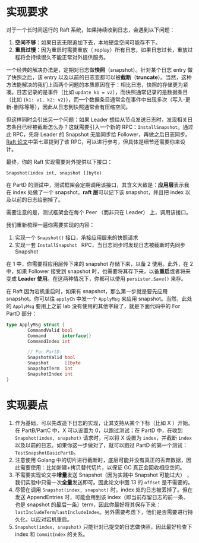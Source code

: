 # 实现要求

对于一个长时间运行的 Raft 系统，如果持续收到日志，会遇到以下问题：

1. **空间不够**：如果日志无限追加下去，本地硬盘空间可能存不下。
2. **重启过慢**：因为重启时需要重放（ replay）所有日志，如果日志过长，重放过程将会持续很久不能正常对外提供服务。

一个经典的解决办法是，定期对日志做**快照**（snapshot）。针对某个日志 entry 做了快照之后，该 entry 以及以前的日志变都可以被**截断**（**truncate**）。当然，这种方法能解决的我们上面两个问题的本质原因在于：相比日志，快照的存储更为紧凑。日志记录的是事件（比如 `update k1 = v2`），而快照通常记录的是数据条目（比如 `{k1: v1, k2: v2}`），而一个数据条目通常会在事件中出现多次（写入-更新-删除等等），因此从日志到快照通常会有压缩空间。

但这样同时会引出另一个问题：如果 Leader 想给从节点发送日志时，发现相关日志条目已经被截断怎么办？这就需要引入一个新的 RPC：`InstallSnapshot`。通过此 RPC，先将 Leader 的 Snapshot 无脑同步给 Follower，再做之后日志同步。[Raft 论文](https://raft.github.io/raft.pdf)中第七章提到了该 RPC，可以进行参考，但具体是细节还需要你来设计。

最终，你的 Raft 实现需要对外提供以下接口：

```Shell
Snapshot(index int, snapshot []byte)
```

在 PartD 的测试中，测试框架会定期调用该接口，其含义大致是：**应用层**表示我在 index 处做了一个 snapshot，**raft 层**可以记下该 snapshot，并且把 index 以及以前的日志给删掉了。

需要注意的是，测试框架会在每个 Peer （而非只在 Leader） 上，调用该接口。

我们重新梳理一遍你需要实现的内容：

1. 实现一个 `Snapshot()` 接口，承接应用层来的快照请求
2. 实现一套 `InstallSnapshot ` RPC，当日志同步时发现日志被截断时先同步 Snapshot

在 1 中，你需要将应用层传下来的 snapshot 存储下来，以备 2 使用。此外，在 2 中，如果 Follower 接受到 snapshot 时，也需要将其存下来，以备**重启**或者将来变成 **Leader 使用**。在这两种情况下，你都可以使用 `persister.Save()` 来存。

在 Raft 因为宕机重启时，如果有 snapshot，那么第一步就是要先应用 snapshot。你可以往 `applyCh` 中发一个 `ApplyMsg` 来应用 snapshot。当然，此处的 `ApplyMsg` 要用上之前 lab 没有使用的其他字段了，就是下面代码中的 For PartD 部分：

```Go
type ApplyMsg struct {
        CommandValid bool
        Command      interface{}
        CommandIndex int

        // For PartD:
        SnapshotValid bool
        Snapshot      []byte
        SnapshotTerm  int
        SnapshotIndex int
}
```

# 实现要点

1. 作为基础，可以先改造下日志的实现，让其支持从某个下标（比如 X ）开始。在 PartB/PartC 中，X 可以设置为 0，以跑过测试；在 PartD 中，在收到 `Snapshot(index, snapshot)` 请求时，可以将 X 设置为 `index`，并截断 `index` 以及以前的日志。如果你这一步做对了，就可以跑过 PartD 的第一个测试：`TestSnapshotBasicPartD`。
2. 注意使用 Golang 中的切片进行截断时，底层可能并没有真正的丢弃数据，因此需要使用：比如新建+拷贝替代切片，以保证 GC 真正会回收相应空间。
3. 不需要实现论文中**增量**发送 Snapshot（因为实践中 Snapshot 可能过大） ，我们实验中只需一次**全量**发送即可。因此论文中图 13 的 `offset` 是不需要的。
4. 尽管在调用 `Snapshot(index, snapshot)` 时，index 处的日志被丢掉了。但在发送 AppendEntries 时，可能会用到该 index（即当前存留日志的前一条、也是 snapshot 的最后一条）term，因此你最好将其保存下来：`lastIncludeTerm`/`lastIncludeIndex`。另外需要考虑下，他们是否需要进行持久化，以应对宕机重启。
5. `Snapshot(index, snapshot)` 只能针对已提交的日志做快照，因此最好检查下 index 和 `CommitIndex` 的关系。